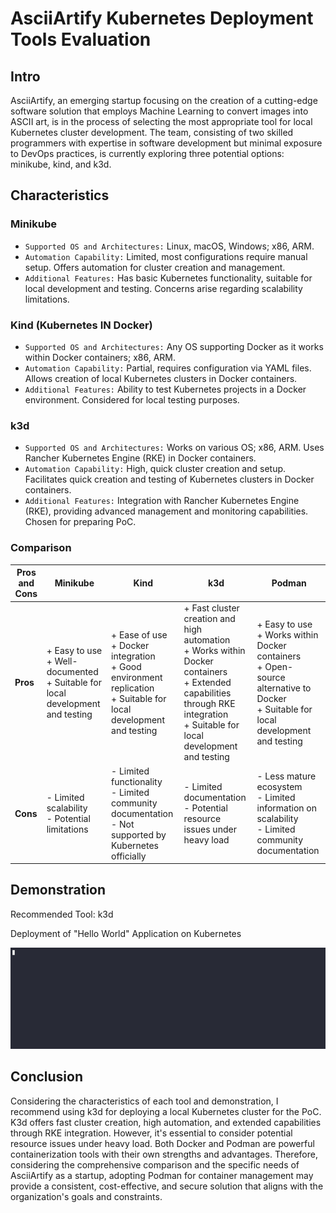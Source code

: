 # AsciiArtify Kubernetes Deployment Tools Evaluation

## Intro
AsciiArtify, an emerging startup focusing on the creation of a cutting-edge software solution that employs Machine Learning to convert images into ASCII art, is in the process of selecting the most appropriate tool for local Kubernetes cluster development. The team, consisting of two skilled programmers with expertise in software development but minimal exposure to DevOps practices, is currently exploring three potential options: minikube, kind, and k3d.

## Characteristics
### Minikube
- `Supported OS and Architectures:` Linux, macOS, Windows; x86, ARM.
- `Automation Capability:` Limited, most configurations require manual setup. Offers automation for cluster creation and management.
- `Additional Features:` Has basic Kubernetes functionality, suitable for local development and testing. Concerns arise regarding scalability limitations.

### Kind (Kubernetes IN Docker)
- `Supported OS and Architectures:` Any OS supporting Docker as it works within Docker containers; x86, ARM.
- `Automation Capability:` Partial, requires configuration via YAML files. Allows creation of local Kubernetes clusters in Docker containers.  
- `Additional Features:` Ability to test Kubernetes projects in a Docker environment. Considered for local testing purposes.

### k3d
- `Supported OS and Architectures:` Works on various OS; x86, ARM. Uses Rancher Kubernetes Engine (RKE) in Docker containers.
- `Automation Capability:` High, quick cluster creation and setup. Facilitates quick creation and testing of Kubernetes clusters in Docker containers.
- `Additional Features:` Integration with Rancher Kubernetes Engine (RKE), providing advanced management and monitoring capabilities. Chosen for preparing PoC.

### Comparison

| **Pros and Cons**                               | **Minikube**                                     | **Kind**                                         | **k3d**                                          | **Podman**                                       |
|--------------------------------------------------|--------------------------------------------------|--------------------------------------------------|--------------------------------------------------|--------------------------------------------------|
| **Pros**                                      | + Easy to use<br>+ Well-documented<br>+ Suitable for local development and testing | + Ease of use<br>+ Docker integration<br>+ Good environment replication <br>+ Suitable for local development and testing | + Fast cluster creation and high automation<br>+ Works within Docker containers<br>+ Extended capabilities through RKE integration<br>+ Suitable for local development and testing | + Easy to use<br>+ Works within Docker containers<br>+ Open-source alternative to Docker<br>+ Suitable for local development and testing |
| **Cons**                                      | - Limited scalability<br>- Potential limitations | - Limited functionality<br>- Limited community documentation<br>- Not supported by Kubernetes officially | - Limited documentation<br>- Potential resource issues under heavy load | - Less mature ecosystem<br>- Limited information on scalability<br>- Limited community documentation |


## Demonstration
Recommended Tool: k3d

Deployment of "Hello World" Application on Kubernetes  

![Application on Kubernetes](imgs/k3ddemo.gif)  


## Conclusion
Considering the characteristics of each tool and demonstration, I recommend using k3d for deploying a local Kubernetes cluster for the PoC. K3d offers fast cluster creation, high automation, and extended capabilities through RKE integration. However, it's essential to consider potential resource issues under heavy load. Both Docker and Podman are powerful containerization tools with their own strengths and advantages. Therefore, considering the comprehensive comparison and the specific needs of AsciiArtify as a startup, adopting Podman for container management may provide a consistent, cost-effective, and secure solution that aligns with the organization's goals and constraints.